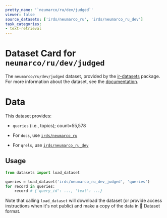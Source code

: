 ```yaml
---
pretty_name: '`neumarco/ru/dev/judged`'
viewer: false
source_datasets: ['irds/neumarco_ru', 'irds/neumarco_ru_dev']
task_categories:
- text-retrieval
---
```


# Dataset Card for `neumarco/ru/dev/judged`

The `neumarco/ru/dev/judged` dataset, provided by the [ir-datasets](https://ir-datasets.com/) package.
For more information about the dataset, see the [documentation](https://ir-datasets.com/neumarco#neumarco/ru/dev/judged).

# Data

This dataset provides:
 - `queries` (i.e., topics); count=55,578

 - For `docs`, use [`irds/neumarco_ru`](https://huggingface.co/datasets/irds/neumarco_ru)
 - For `qrels`, use [`irds/neumarco_ru_dev`](https://huggingface.co/datasets/irds/neumarco_ru_dev)

## Usage

```python
from datasets import load_dataset

queries = load_dataset('irds/neumarco_ru_dev_judged', 'queries')
for record in queries:
    record # {'query_id': ..., 'text': ...}

```

Note that calling `load_dataset` will download the dataset (or provide access instructions when it's not public) and make a copy of the
data in 🤗 Dataset format.
